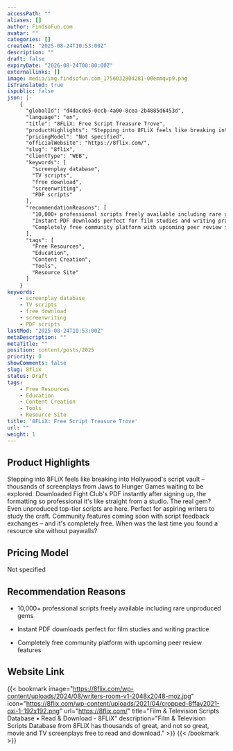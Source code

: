 ```yaml
---
accessPath: ""
aliases: []
author: FindsoFun.com
avatar: ""
categories: []
createAt: "2025-08-24T10:53:00Z"
description: ""
draft: false
expiryDate: "2026-08-24T00:00:00Z"
externallinks: []
image: media/img.findsofun.com_1756032804281-00emmqvp9.png
isTranslated: true
ispublic: false
json: |-
    {
      "globalId": "d4dacde5-0ccb-4a00-8cea-2b4885d6453d",
      "language": "en",
      "title": "8FLiX: Free Script Treasure Trove",
      "productHighlights": "Stepping into 8FLiX feels like breaking into Hollywood's script vault – thousands of screenplays from Jaws to Hunger Games waiting to be explored. Downloaded Fight Club's PDF instantly after signing up, the formatting so professional it's like straight from a studio. The real gem? Even unproduced top-tier scripts are here. Perfect for aspiring writers to study the craft. Community features coming soon with script feedback exchanges – and it's completely free. When was the last time you found a resource site without paywalls?",
      "pricingModel": "Not specified",
      "officialWebsite": "https://8flix.com/",
      "slug": "8flix",
      "clientType": "WEB",
      "keywords": [
        "screenplay database",
        "TV scripts",
        "free download",
        "screenwriting",
        "PDF scripts"
      ],
      "recommendationReasons": [
        "10,000+ professional scripts freely available including rare unproduced gems",
        "Instant PDF downloads perfect for film studies and writing practice",
        "Completely free community platform with upcoming peer review features"
      ],
      "tags": [
        "Free Resources",
        "Education",
        "Content Creation",
        "Tools",
        "Resource Site"
      ]
    }
keywords:
    - screenplay database
    - TV scripts
    - free download
    - screenwriting
    - PDF scripts
lastMod: "2025-08-24T10:53:00Z"
metaDescription: ""
metaTitle: ""
position: content/posts/2025
priority: 0
showComments: false
slug: 8flix
status: Draft
tags:
    - Free Resources
    - Education
    - Content Creation
    - Tools
    - Resource Site
title: '8FLiX: Free Script Treasure Trove'
url: ""
weight: 1
---
```

## Product Highlights
Stepping into 8FLiX feels like breaking into Hollywood's script vault – thousands of screenplays from Jaws to Hunger Games waiting to be explored. Downloaded Fight Club's PDF instantly after signing up, the formatting so professional it's like straight from a studio. The real gem? Even unproduced top-tier scripts are here. Perfect for aspiring writers to study the craft. Community features coming soon with script feedback exchanges – and it's completely free. When was the last time you found a resource site without paywalls?

## Pricing Model
<!--more-->Not specified

## Recommendation Reasons
- 10,000+ professional scripts freely available including rare unproduced gems

- Instant PDF downloads perfect for film studies and writing practice

- Completely free community platform with upcoming peer review features

## Website Link
{{< bookmark image="https://8flix.com/wp-content/uploads/2024/08/writers-room-v1-2048x2048-moz.jpg" icon="https://8flix.com/wp-content/uploads/2021/04/cropped-8ffav2021-oxi-1-192x192.png" url="https://8flix.com/" title="Film & Television Scripts Database • Read & Download - 8FLiX" description="Film & Television Scripts Database from 8FLiX has thousands of great, and not so great, movie and TV screenplays free to read and download." >}}
{{< /bookmark >}}

